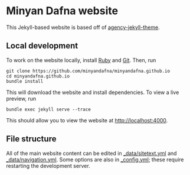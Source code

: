 # Minyan Dafna website

This Jekyll-based website is based off of [agency-jekyll-theme](https://github.com/raviriley/agency-jekyll-theme).

## Local development

To work on the website locally, install [Ruby](https://www.ruby-lang.org/en/documentation/installation/) and [Git](https://git-scm.com/book/en/v2/Getting-Started-Installing-Git). Then, run

    git clone https://github.com/minyandafna/minyandafna.github.io
    cd minyandafna.github.io
    bundle install

This will download the website and install dependencies. To view a live preview, run

    bundle exec jekyll serve --trace

This should allow you to view the website at [http://localhost:4000](http://localhost:4000).

## File structure

All of the main website content can be edited in [_data/sitetext.yml](_data/sitetext.yml) and [_data/navigation.yml](_data/navigation.yml). Some options are also in [_config.yml](_config.yml); these require restarting the development server.
